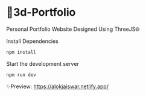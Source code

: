 # 🚀3d-Portfolio

Personal Portfolio Website Designed Using ThreeJS🌐

Install Dependencies

```sh
npm install
```

Start the development server

```sh
npm run dev
```

✨Preview: https://alokjaiswar.netlify.app/
